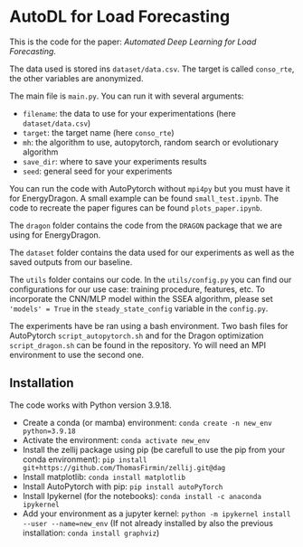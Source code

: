 # AutoDL for Load Forecasting

This is the code for the paper: *Automated Deep Learning for Load Forecasting*.


The data used is stored ins ```dataset/data.csv```. The target is called ```conso_rte```, the other variables are anonymized.

The main file is ```main.py```. You can run it with several arguments: 
* ```filename```: the data to use for your experimentations (here ```dataset/data.csv```)
* ```target```: the target name (here ```conso_rte```)
* ```mh```: the algorithm to use, autopytorch, random search or evolutionary algorithm
* ```save_dir```: where to save your experiments results
* ```seed```: general seed for your experiments

You can run the code with AutoPytorch without ```mpi4py``` but you must have it for EnergyDragon. A small example can be found ```small_test.ipynb```. The code to recreate the paper figures can be found ```plots_paper.ipynb```.

The ```dragon``` folder contains the code from the ```DRAGON``` package that we are using for EnergyDragon.

The ```dataset``` folder contains the data used for our experiments as well as the saved outputs from our baseline.

The ```utils``` folder contains our code. In the ```utils/config.py``` you can find our configurations for our use case: training procedure, features, etc. To incorporate the CNN/MLP model within the SSEA algorithm, please set ```'models' = True``` in the ```steady_state_config``` variable in the ```config.py```.

The experiments have be ran using a bash environment. Two bash files for AutoPytorch ```script_autopytorch.sh``` and for the Dragon optimization ```script_dragon.sh``` can be found in the repository. Yo will need an MPI environment to use the second one.


## Installation

The code works with Python version 3.9.18.

* Create a conda (or mamba) environment: ```conda create -n new_env python=3.9.18```
* Activate the environment: ```conda activate new_env```
* Install the zellij package using pip (be carefull to use the pip from your conda environment): ```pip install git+https://github.com/ThomasFirmin/zellij.git@dag```
* Install matplotlib: ```conda install matplotlib```
* Install AutoPytorch with pip: ```pip install autoPyTorch```
* Install Ipykernel (for the notebooks): ```conda install -c anaconda ipykernel```
* Add your environment as a jupyter kernel: ```python -m ipykernel install --user --name=new_env```
(If not already installed by also the previous installation: ```conda install graphviz```)



